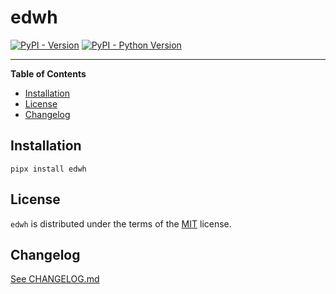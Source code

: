 # edwh

[![PyPI - Version](https://img.shields.io/pypi/v/edwh.svg)](https://pypi.org/project/edwh)
[![PyPI - Python Version](https://img.shields.io/pypi/pyversions/edwh.svg)](https://pypi.org/project/edwh)

-----

**Table of Contents**

- [Installation](#installation)
- [License](#license)
- [Changelog](#changelog)

## Installation

```console
pipx install edwh
```

## License

`edwh` is distributed under the terms of the [MIT](https://spdx.org/licenses/MIT.html) license.

## Changelog 

[See CHANGELOG.md](CHANGELOG.md)